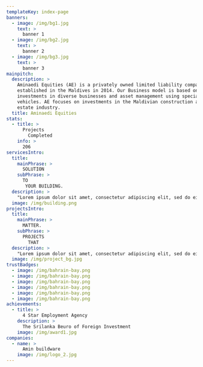```yaml
---
templateKey: index-page
banners:
  - image: /img/bg1.jpg
    text: >
      banner 1
  - image: /img/bg2.jpg
    text: >
      banner 2
  - image: /img/bg3.jpg
    text: >
      banner 3
mainpitch:
  description: >
    Aminaedi Equities (AE) is a privately owned limited liability company
    established in the Maldives in 2014. Our Business model is based on
    investments in diverse businesses and asset management using special purpose
    vehicles. AE focuses on investments in the Maldivian construction and real
    estate industry.
  title: Aminaedi Equities
stats:
  - title: >
      Projects
        Completed
    info: >
      206
servicesIntro:
  title:
    mainPhrase: >
      SOLUTION
    subPhrase: >
      TO
       YOUR BUILDING.
  description: >
    "Lorem ipsum dolor sit amet, consectetur adipiscing elit, sed do eiusmod tempor incididunt ut labore et dolore magna aliqua. Ut enim ad minim veniam, quis nostrud exercitation ullamco laboris nisi ut aliquip ex ea commodo consequat. Duis aute irure dolor in reprehenderit in voluptate velit esse cillum dolore eu fugiat nulla pariatur. Excepteur sint occaecat cupidatat non proident, sunt in culpa qui officia deserunt mollit anim id est laborum."
  image: /img/building.png
projectsIntro:
  title:
    mainPhrase: >
      MATTER.
    subPhrase: >
      PROJECTS
        THAT
  description: >
    "Lorem ipsum dolor sit amet, consectetur adipiscing elit, sed do eiusmod tempor incididunt ut labore et dolore magna aliqua. Ut enim ad minim veniam, quis nostrud exercitation ullamco laboris nisi ut aliquip ex ea commodo consequat. Duis aute irure dolor in reprehenderit in voluptate velit esse cillum dolore eu fugiat nulla pariatur. Excepteur sint occaecat cupidatat non proident, sunt in culpa qui officia deserunt mollit anim id est laborum."
  image: /img/project_bg.jpg
trustBadges:
  - image: /img/bahrain-bay.png
  - image: /img/bahrain-bay.png
  - image: /img/bahrain-bay.png
  - image: /img/bahrain-bay.png
  - image: /img/bahrain-bay.png
  - image: /img/bahrain-bay.png
achievements:
  - title: >
      4 Star Employment Agency
    description: >
      The Srilanka Beuro of Foreign Investment
    image: /img/award1.jpg
companies:
  - name: >
      Amin buildware
    image: /img/logo_2.jpg
---
```

